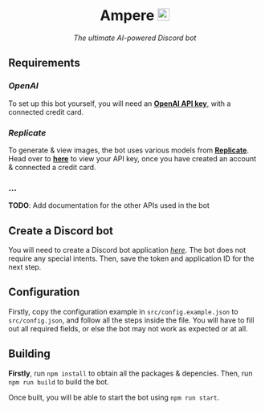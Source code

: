 <h1 align="center"><b>Ampere</b> <img src="https://cdn.discordapp.com/attachments/964997165825024080/1099787508356763669/rwSL1fL.png" width="24"></h1>
<p align="center"><i>The ultimate AI-powered Discord bot</i></p>


## Requirements
### *OpenAI*
To set up this bot yourself, you will need an [**OpenAI API key**](https://platform.openai.com/account/api-keys), with a connected credit card.

### *Replicate*
To generate & view images, the bot uses various models from **[Replicate](https://replicate.com)**. Head over to [**here**](https://replicate.com/account) to view your API key, once you have created an account & connected a credit card.

### ...
**TODO**: Add documentation for the other APIs used in the bot

## Create a Discord bot
You will need to create a Discord bot application [*here*](https://discord.com/developers/applications). The bot does not require any special intents.
Then, save the token and application ID for the next step.

## Configuration
Firstly, copy the configuration example in `src/config.example.json` to `src/config.json`, and follow all the steps inside the file.
You will have to fill out all required fields, or else the bot may not work as expected or at all.

## Building
**Firstly**, run `npm install` to obtain all the packages & depencies.
Then, run `npm run build` to build the bot.

Once built, you will be able to start the bot using `npm run start`.
